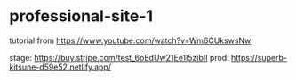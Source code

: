 # professional-site-1
tutorial from https://www.youtube.com/watch?v=Wm6CUkswsNw

stage: https://buy.stripe.com/test_6oEdUw21Ee1l5zibII
prod:  https://superb-kitsune-d59e52.netlify.app/
